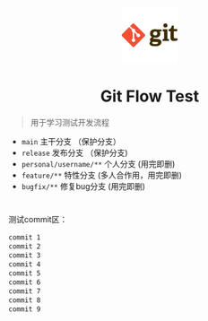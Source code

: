 <p align="center">
    <img width="100" src="https://raw.githubusercontent.com/github/explore/80688e429a7d4ef2fca1e82350fe8e3517d3494d/topics/git/git.png">
</p>
<h1 align="center">Git Flow Test</h1>

> 用于学习测试开发流程

+ `main` 主干分支 （保护分支）
+ `release` 发布分支 （保护分支)
+ `personal/username/**` 个人分支 (用完即删)
+ `feature/**` 特性分支 (多人合作用，用完即删)
+ `bugfix/**` 修复bug分支 (用完即删)
<h1 align="center"></h1>

测试commit区：
```
commit 1
commit 2
commit 3
commit 4
commit 5
commit 6
commit 7
commit 8
commit 9
```

